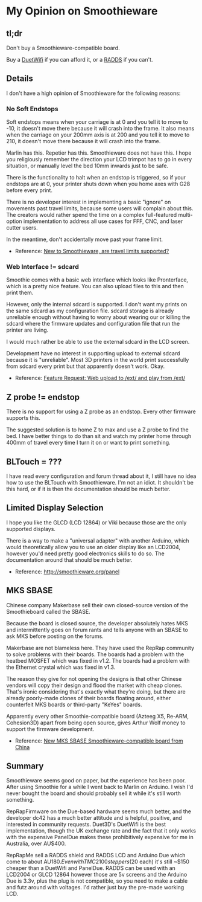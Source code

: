 # My Opinion on Smoothieware

## tl;dr

Don't buy a Smoothieware-compatible board.

Buy a [DuetWifi](http://duet3d.com/) if you can afford it, or a [RADDS](http://www.reprap.me/radds-v15.html) if you can't.

## Details

I don't have a high opinion of Smoothieware for the following reasons:

### No Soft Endstops

Soft endstops means when your carriage is at 0 and you tell it to move to -10, it doesn't move there because it will crash into the frame. It also means when the carriage on your 200mm axis is at 200 and you tell it to move to 210, it doesn't move there because it will crash into the frame.

Marlin has this. Repetier has this. Smoothieware does not have this. I hope you religiously remember the direction your LCD trimpot has to go in every situation, or manually level the bed 10mm inwards just to be safe.

There is the functionality to halt when an endstop is triggered, so if your endstops are at 0, your printer shuts down when you home axes with G28 before every print.

There is no developer interest in implementing a basic "ignore" on movements past travel limits, because some users will complain about this. The creators would rather spend the time on a complex full-featured multi-option implementation to address all use cases for FFF, CNC, and laser cutter users.

In the meantime, don't accidentally move past your frame limit.

* Reference: [New to Smoothieware, are travel limits supported?](http://forum.smoothieware.org/forum/t-1478417/new-to-smoothieware-are-travel-limits-supported)

### Web Interface != sdcard

Smoothie comes with a basic web interface which looks like Pronterface, which is a pretty nice feature. You can also upload files to this and then print them.

However, only the internal sdcard is supported. I don't want my prints on the same sdcard as my configuration file. sdcard storage is already unreliable enough without having to worry about wearing our or killing the sdcard where the firmware updates and configuration file that run the printer are living.

I would much rather be able to use the external sdcard in the LCD screen.

Development have no interest in supporting upload to external sdcard because it is "unreliable". Most 3D printers in the world print successfully from sdcard every print but that apparently doesn't work. Okay.

* Reference: [Feature Request: Web upload to /ext/ and play from /ext/](http://forum.smoothieware.org/forum/t-2223914/feature-request:web-upload-to-ext-and-play-from-ext)

## Z probe != endstop

There is no support for using a Z probe as an endstop. Every other firmware supports this.

The suggested solution is to home Z to max and use a Z probe to find the bed. I have better things to do than sit and watch my printer home through 400mm of travel every time I turn it on or want to print something.

## BLTouch = ???

I have read every configuration and forum thread about it, I still have no idea how to use the BLTouch with Smoothieware. I'm not an idiot. It shouldn't be this hard, or if it is then the documentation should be much better.

## Limited Display Selection

I hope you like the GLCD (LCD 12864) or Viki because those are the only supported displays.

There is a way to make a "universal adapter" with another Arduino, which would theoretically allow you to use an older display like an LCD2004, however you'd need pretty good electronics skills to do so. The documentation around that should be much better.

* Reference: http://smoothieware.org/panel

## MKS SBASE

Chinese company Makerbase sell their own closed-source version of the Smoothieboard called the SBASE.

Because the board is closed source, the developer absolutely hates MKS and intermittently goes on forum rants and tells anyone with an SBASE to ask MKS before posting on the forums.

Makerbase are not blameless here. They have used the RepRap community to solve problems with their boards. The boards had a problem with the heatbed MOSFET which was fixed in v1.2. The boards had a problem with the Ethernet crystal which was fixed in v1.3.

The reason they give for not opening the designs is that other Chinese vendors will copy their design and flood the market with cheap clones. That's ironic considering that's exactly what they're doing, but there are already poorly-made clones of their boards floating around, either counterfeit MKS boards or third-party "KeYes" boards.

Apparently every other Smoothie-compatible board (Azteeg X5, Re-ARM, Cohesion3D) apart from being open source, gives Arthur Wolf money to support the firmware development.

* Reference: [New MKS SBASE Smoothieware-compatible board from China](http://forums.reprap.org/read.php?13,499322)

## Summary

Smoothieware seems good on paper, but the experience has been poor. After using Smoothie for a while I went back to Marlin on Arduino. I wish I'd never bought the board and should probably sell it while it's still worth something.

RepRapFirmware on the Due-based hardware seems much better, and the developer dc42 has a much better attitude and is helpful, positive, and interested in community requests. Duet3D's DuetWifi is the best implementation, though the UK exchange rate and the fact that it only works with the expensive PanelDue makes these prohibitively expensive for me in Australia, over AU$400.

RepRapMe sell a RADDS shield and RADDS LCD and Arduino Due which come to about AU$180. Even with TMC2100 steppers ($20 each) it's still ~$150 cheaper than a DuetWifi and PanelDue. RADDS can be used with an LCD2004 or GLCD 12864 however those are 5v screens and the Arduino Due is 3.3v, plus the plug is not compatible, so you need to make a cable and futz around with voltages. I'd rather just buy the pre-made working LCD.